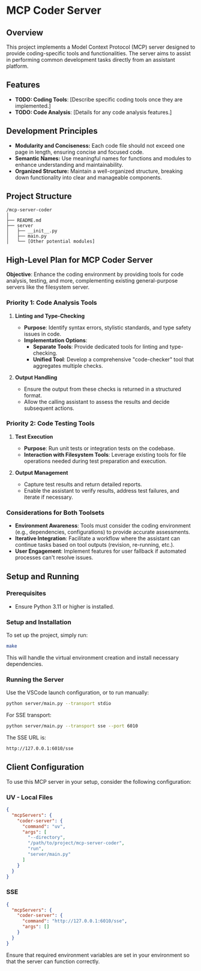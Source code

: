 # MCP Coder Server

## Overview

This project implements a Model Context Protocol (MCP) server designed to provide coding-specific tools and functionalities. The server aims to assist in performing common development tasks directly from an assistant platform.

## Features

- **TODO: Coding Tools**: [Describe specific coding tools once they are implemented.]
- **TODO: Code Analysis**: [Details for any code analysis features.]

## Development Principles

- **Modularity and Conciseness:** Each code file should not exceed one page in length, ensuring concise and focused code.
- **Semantic Names:** Use meaningful names for functions and modules to enhance understanding and maintainability.
- **Organized Structure:** Maintain a well-organized structure, breaking down functionality into clear and manageable components.

## Project Structure

```
/mcp-server-coder
│
├── README.md
├── server
│   ├── __init__.py
│   ├── main.py
│   └── [Other potential modules]
```

## High-Level Plan for MCP Coder Server

**Objective**: Enhance the coding environment by providing tools for code analysis, testing, and more, complementing existing general-purpose servers like the filesystem server.

### Priority 1: Code Analysis Tools

1. **Linting and Type-Checking**
   - **Purpose**: Identify syntax errors, stylistic standards, and type safety issues in code.
   - **Implementation Options**:
     - **Separate Tools**: Provide dedicated tools for linting and type-checking.
     - **Unified Tool**: Develop a comprehensive "code-checker" tool that aggregates multiple checks.

2. **Output Handling**
   - Ensure the output from these checks is returned in a structured format.
   - Allow the calling assistant to assess the results and decide subsequent actions.

### Priority 2: Code Testing Tools

1. **Test Execution**
   - **Purpose**: Run unit tests or integration tests on the codebase.
   - **Interaction with Filesystem Tools**: Leverage existing tools for file operations needed during test preparation and execution.

2. **Output Management**
   - Capture test results and return detailed reports.
   - Enable the assistant to verify results, address test failures, and iterate if necessary.

### Considerations for Both Toolsets

- **Environment Awareness**: Tools must consider the coding environment (e.g., dependencies, configurations) to provide accurate assessments.
- **Iterative Integration**: Facilitate a workflow where the assistant can continue tasks based on tool outputs (revision, re-running, etc.).
- **User Engagement**: Implement features for user fallback if automated processes can't resolve issues.

## Setup and Running

### Prerequisites

- Ensure Python 3.11 or higher is installed.

### Setup and Installation

To set up the project, simply run:

```bash
make
```

This will handle the virtual environment creation and install necessary dependencies.

### Running the Server

Use the VSCode launch configuration, or to run manually:

```bash
python server/main.py --transport stdio
```

For SSE transport:

```bash
python server/main.py --transport sse --port 6010
```

The SSE URL is:

```bash
http://127.0.0.1:6010/sse
```

## Client Configuration

To use this MCP server in your setup, consider the following configuration:

### UV - Local Files

```json
{
  "mcpServers": {
    "coder-server": {
      "command": "uv",
      "args": [
        "--directory",
        "/path/to/project/mcp-server-coder",
        "run",
        "server/main.py"
      ]
    }
  }
}
```

### SSE

```json
{
  "mcpServers": {
    "coder-server": {
      "command": "http://127.0.0.1:6010/sse",
      "args": []
    }
  }
}
```

Ensure that required environment variables are set in your environment so that the server can function correctly.
